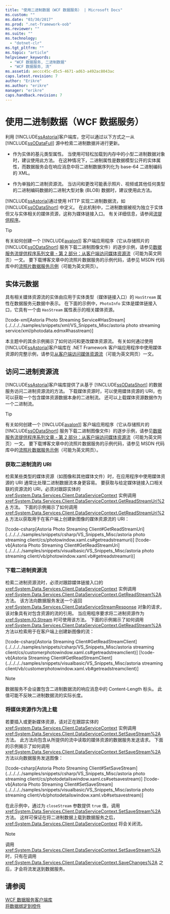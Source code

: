 ```yaml
---
title: "使用二进制数据（WCF 数据服务） | Microsoft Docs"
ms.custom: ""
ms.date: "03/30/2017"
ms.prod: ".net-framework-oob"
ms.reviewer: ""
ms.suite: ""
ms.technology: 
  - "dotnet-clr"
ms.tgt_pltfrm: ""
ms.topic: "article"
helpviewer_keywords: 
  - "WCF 数据服务, 二进制数据"
  - "WCF 数据服务, 流"
ms.assetid: aeccc45c-d5c5-4671-ad63-a492ac8043ac
caps.latest.revision: 7
author: "Erikre"
ms.author: "erikre"
manager: "erikre"
caps.handback.revision: 7
---
```

# 使用二进制数据（WCF 数据服务）
利用 [!INCLUDE[ssAstoria](../../../../includes/ssastoria-md.md)]客户端库，您可以通过以下方式之一从 [!INCLUDE[ssODataFull](../../../../includes/ssodatafull-md.md)] 源中检索二进制数据并进行更新。  
  
-   作为实体的基元类型属性。  当使用可轻松加载到内存中的小型二进制数据对象时，建议使用此方法。  在这种情况下，二进制属性是数据模型公开的实体属性，而数据服务会在响应消息中将二进制数据序列化为 base\-64 二进制编码的 XML。  
  
-   作为单独的二进制资源流。  当访问和更改可能表示照片、视频或其他任何类型的二进制编码数据的二进制大型对象 \(BLOB\) 数据时，建议使用此方法。  
  
 [!INCLUDE[ssAstoria](../../../../includes/ssastoria-md.md)]通过使用 HTTP 实现二进制数据流，如 [!INCLUDE[ssODataShort](../../../../includes/ssodatashort-md.md)] 中定义。  在此机制中，二进制数据被视为独立于实体但又与实体相关的媒体资源，这称为媒体链接入口。  有关详细信息，请参阅[流提供程序](../../../../docs/framework/data/wcf/streaming-provider-wcf-data-services.md)。  
  
> [!TIP]
>  有关如何创建一个 [!INCLUDE[avalon1](../../../../includes/avalon1-md.md)] 客户端应用程序（它从存储照片的 [!INCLUDE[ssODataShort](../../../../includes/ssodatashort-md.md)] 服务下载二进制图像文件）的逐步示例，请参见[数据服务流提供程序系列文章 \- 第 2 部分：从客户端访问媒体资源流](http://go.microsoft.com/fwlink/?LinkId=201637)（可能为英文网页）一文。  要下载博客文章中的流照片数据服务的示例代码，请参见 MSDN 代码库中的[流照片数据服务示例](http://go.microsoft.com/fwlink/?LinkId=198988)（可能为英文网页）。  
  
## 实体元数据  
 具有相关媒体资源流的实体由应用于实体类型（媒体链接入口）的 `HasStream` 属性在数据服务元数据中表示。  在下面的示例中，`PhotoInfo` 实体是媒体链接入口，它具有一个由 `HasStream` 属性表示的相关媒体资源。  
  
 [!code-xml[Astoria Photo Streaming Service#HasStream](../../../../samples/snippets/xml/VS_Snippets_Misc/astoria photo streaming service/xml/photodata.edmx#hasstream)]  
  
 本主题中的其余示例揭示了如何访问和更改媒体资源流。  有关如何通过使用 [!INCLUDE[ssAstoria](../../../../includes/ssastoria-md.md)]客户端库在 .NET Framework 客户端应用程序中使用媒体资源的完整示例，请参见[从客户端访问媒体资源流](http://go.microsoft.com/fwlink/?LinkID=201637)（可能为英文网页）一文。  
  
## 访问二进制资源流  
 [!INCLUDE[ssAstoria](../../../../includes/ssastoria-md.md)]客户端库提供了从基于 [!INCLUDE[ssODataShort](../../../../includes/ssodatashort-md.md)] 的数据服务访问二进制资源流的方法。  下载媒体资源时，可以使用媒体资源的 URI，也可以获取一个包含媒体资源数据本身的二进制流。  还可以上载媒体资源数据作为一个二进制流。  
  
> [!TIP]
>  有关如何创建一个 [!INCLUDE[avalon1](../../../../includes/avalon1-md.md)] 客户端应用程序（它从存储照片的 [!INCLUDE[ssODataShort](../../../../includes/ssodatashort-md.md)] 服务下载二进制图像文件）的逐步示例，请参见[数据服务流提供程序系列文章 \- 第 2 部分：从客户端访问媒体资源流](http://go.microsoft.com/fwlink/?LinkId=201637)（可能为英文网页）一文。  要下载博客文章中的流照片数据服务的示例代码，请参见 MSDN 代码库中的[流照片数据服务示例](http://go.microsoft.com/fwlink/?LinkId=198988)（可能为英文网页）。  
  
### 获取二进制流的 URI  
 检索某些类型的媒体资源（如图像和其他媒体文件）时，在应用程序中使用媒体资源的 URI 通常比处理二进制数据流本身更容易。  要获取与给定媒体链接入口相关联的资源流的 URI，必须对跟踪实体的 <xref:System.Data.Services.Client.DataServiceContext> 实例调用 <xref:System.Data.Services.Client.DataServiceContext.GetReadStreamUri%2A> 方法。  下面的示例揭示了如何调用 <xref:System.Data.Services.Client.DataServiceContext.GetReadStreamUri%2A> 方法以获取用于在客户端上创建新图像的媒体资源流的 URI：  
  
 [!code-csharp[Astoria Photo Streaming Client#GetReadStreamUri](../../../../samples/snippets/csharp/VS_Snippets_Misc/astoria photo streaming client/cs/photowindow.xaml.cs#getreadstreamuri)]
 [!code-vb[Astoria Photo Streaming Client#GetReadStreamUri](../../../../samples/snippets/visualbasic/VS_Snippets_Misc/astoria photo streaming client/vb/photowindow.xaml.vb#getreadstreamuri)]  
  
### 下载二进制资源流  
 检索二进制资源流时，必须对跟踪媒体链接入口的 <xref:System.Data.Services.Client.DataServiceContext> 实例调用 <xref:System.Data.Services.Client.DataServiceContext.GetReadStream%2A> 方法。  该方法向数据服务发送一个返回 <xref:System.Data.Services.Client.DataServiceStreamResponse> 对象的请求，该对象具有对包含资源的流的引用。  当应用程序要求将二进制资源作为 <xref:System.IO.Stream> 时可使用该方法。  下面的示例揭示了如何调用 <xref:System.Data.Services.Client.DataServiceContext.GetReadStream%2A> 方法以检索用于在客户端上创建新图像的流：  
  
 [!code-csharp[Astoria Streaming Client#GetReadStreamClient](../../../../samples/snippets/csharp/VS_Snippets_Misc/astoria streaming client/cs/customerphotowindow.xaml.cs#getreadstreamclient)]
 [!code-vb[Astoria Streaming Client#GetReadStreamClient](../../../../samples/snippets/visualbasic/VS_Snippets_Misc/astoria streaming client/vb/customerphotowindow.xaml.vb#getreadstreamclient)]  
  
> [!NOTE]
>  数据服务不会设置包含二进制数据流的响应消息中的 Content\-Length 标头。  此值可能不反映二进制数据流的实际长度。  
  
### 将媒体资源作为流上载  
 若要插入或更新媒体资源，请对正在跟踪实体的 <xref:System.Data.Services.Client.DataServiceContext> 实例调用 <xref:System.Data.Services.Client.DataServiceContext.SetSaveStream%2A> 方法。  此方法向包含从所提供的流中读取的媒体资源的数据服务发送请求。  下面的示例揭示了如何调用 <xref:System.Data.Services.Client.DataServiceContext.SetSaveStream%2A> 方法以向数据服务发送图像：  
  
 [!code-csharp[Astoria Photo Streaming Client#SetSaveStream](../../../../samples/snippets/csharp/VS_Snippets_Misc/astoria photo streaming client/cs/photodetailswindow.xaml.cs#setsavestream)]
 [!code-vb[Astoria Photo Streaming Client#SetSaveStream](../../../../samples/snippets/visualbasic/VS_Snippets_Misc/astoria photo streaming client/vb/photodetailswindow.xaml.vb#setsavestream)]  
  
 在此示例中，通过为 `closeStream` 参数提供 `true` 值，调用 <xref:System.Data.Services.Client.DataServiceContext.SetSaveStream%2A> 方法。  这样可保证在将二进制数据上载到数据服务之后，<xref:System.Data.Services.Client.DataServiceContext> 将会关闭流。  
  
> [!NOTE]
>  调用 <xref:System.Data.Services.Client.DataServiceContext.SetSaveStream%2A> 时，只有在调用 <xref:System.Data.Services.Client.DataServiceContext.SaveChanges%2A> 之后，才会将流发送到数据服务。  
  
## 请参阅  
 [WCF 数据服务客户端库](../../../../docs/framework/data/wcf/wcf-data-services-client-library.md)   
 [将数据绑定到控件](../../../../docs/framework/data/wcf/binding-data-to-controls-wcf-data-services.md)